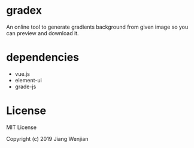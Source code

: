 # gradex
An online tool to generate gradients background from given image so you can preview and download it.

# dependencies
- vue.js
- element-ui
- grade-js

# License
MIT License

Copyright (c) 2019 Jiang Wenjian
